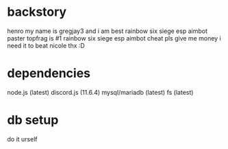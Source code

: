 # backstory
henro my name is gregjay3 and i am best rainbow six siege esp aimbot paster
topfrag is #1 rainbow six siege esp aimbot cheat 
pls give me money i need it to beat nicole
thx :D

# dependencies
node.js (latest)
discord.js (11.6.4)
mysql/mariadb (latest)
fs (latest)

# db setup
do it urself
